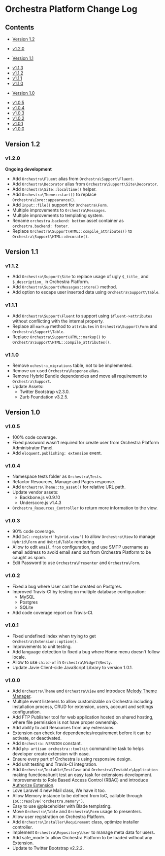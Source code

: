 # Orchestra Platform Change Log

## Contents

* [Version 1.2](#v1.2)
 - [v1.2.0](#v1.2.0)
* [Version 1.1](#v1.1)
 - [v1.1.3](#v1.1.3)
 - [v1.1.2](#v1.1.2)
 - [v1.1.1](#v1.1.1)
 - [v1.1.0](#v1.1.0)
* [Version 1.0](#v1.0)
 - [v1.0.5](#v1.0.5)
 - [v1.0.4](#v1.0.4)
 - [v1.0.3](#v1.0.3)
 - [v1.0.2](#v1.0.2)
 - [v1.0.1](#v1.0.1)
 - [v1.0.0](#v1.0.0)

<a name="v1.2"></a>
## Version 1.2

<a name="v1.2.0"></a>
### v1.2.0

**Ongoing development**

 * Add `Orchestra\Fluent` alias from `Orchestra\Support\Fluent`.
 * Add `Orchestra\Decorator` alias from `Orchestra\Support\Site\Decorator`.
 * Add `Orchestra\Site::localtime()` helper.
 * Add `Orchestra\Theme::start()` to replace `Orchestra\Core::appearance()`.
 * Add `Input::file()` support for `Orchestra\Form`.
 * Multiple improvements to `Orchestra\Messages`.
 * Multiple improvements to templating system.
 * Rename `orchestra.backend: bottom` asset container as `orchestra.backend: footer`.
 * Replace `Orchestra\Support\HTML::compile_attributes()` to `Orchestra\Support\HTML::decorate()`.

<a name="v1.1"></a>
## Version 1.1

<a name="v1.1.2"></a>
### v1.1.2

* Add `Orchestra\Support\Site` to replace usage of ugly `$_title_` and `$_description_` in Orchestra Platform.
* Add `Orchestra\Support\Messages::store()` method.
* Add option to escape user inserted data using `Orchestra\Support\Table`.

<a name="v1.1.1"></a>
### v1.1.1

* Add `Orchestra\Support\Fluent` to support using `$fluent->attributes` without conflicting with the internal property.
* Replace all `markup` method to `attributes` in `Orchestra\Support\Form` and `Orchestra\Support\Table`.
* Replace `Orchestra\Support\HTML::markup()` to `Orchestra\Support\HTML::compile_attributes()`.

<a name="v1.1.0"></a>
### v1.1.0

* Remove `ochestra_migrations` table, not to be implemented.
* Remove un-used `Orchestra\Response` alias.
* Remove Hybrid Bundle dependencies and move all requirement to `Orchestra\Support`.
* Update Assets:
  - Twitter Bootstrap v2.3.0.
  - Zurb Foundation v3.2.5.

<a name="v1.0"></a>
## Version 1.0

<a name="v1.0.5"></a>
### v1.0.5

* 100% code coverage.
* Fixed password wasn't required for create user from Orchestra Platform Administrator Panel.
* Add `eloquent.publishing: extension` event.

<a name="v1.0.4"></a>
### v1.0.4

* Namespace tests folder as `Orchestra\Tests`.
* Refactor Resources, Manage and Pages response.
* Add `Orchestra\Theme::to_asset()` for relative URL path.
* Update vendor assets:
  - Backbone.js v0.9.10
  - Underscore.js v1.4.3
* `Orchestra_Resources_Controller` to return more information to the view.

<a name="v1.0.3"></a>
### v1.0.3

* 90% code coverage.
* Add `IoC::register('hybrid.view')` to allow `Orchestra\View` to manage `Hybrid\Form` and `Hybrid\Table` rendering.
* Allow to edit `email.from` configuration, and use SMTP username as email address to avoid email send out from Orchestra Platform to be caught as spam.
* Edit Password to use `Orchestra\Presenter` and `Orchestra\Form`.

<a name="v1.0.2"></a>
### v1.0.2

* Fixed a bug where User can't be created on Postgres.
* Improved Travis-CI by testing on multiple database configuration:
  - MySQL
  - Postgres
  - SQLite
* Add code coverage report on Travis-CI.

<a name="v1.0.1"></a>
### v1.0.1

* Fixed undefined index when trying to get `Orchestra\Extension::option()`.
* Improvements to unit testing.
* Add language detection to fixed a bug where Home menu doesn't follow locale.
* Allow to use `child-of` in `Orchestra\Widget\Nesty`.
* Update Javie Client-side JavaScript Library to version 1.0.1.

<a name="v1.0.0"></a>
### v1.0.0

* Add `Orchestra\Theme` and `Orchestra\View` and introduce [Melody Theme Manager](http://bundles.laravel.com/bundle/melody).
* Multiple event listeners to allow customizable on Orchestra including: installation process, CRUD for extension, users, account and settings configuration.
* Add FTP Publisher tool for web application hosted on shared hosting, where file permission is not have proper ownership.
* Add ability to add Resources from any extensions.
* Extension can check for dependencies/requirement before it can be activate, or deactivated.
* Add `Orchestra::VERSION` constant.
* Add `php artisan orchestra::toolkit` commandline task to helps developer create extension with ease.
* Ensure every part of Orchestra is using responsive design.
* Add unit testing and Travis-CI integration.
* Add `Orchestra\Testable\TestCase` and `Orchestra\Testable\Application` making functional/unit test an easy task for extensions development.
* Improvements to Role Based Access Control (RBAC) and introduce [Authorize Extension](http://bundles.laravel.com/bundle/authorize).
* Love Laravel 4 new Mail class, We have it too.
* Allow Memory instance to be defined from IoC, callable through `IoC::resolve('orchestra.memory')`.
* Easy to use @placeholder with Blade templating.
* Move `Orchestra\Table` and `Orchestra\Form` usage to presenters.
* Allow user registration on Orchestra Platform.
* Add `Orchestra\Installer\Requirement` class, optimize installer controller.
* Implement `Orchestra\Repository\User` to manage meta data for users.
* Add safe_mode to allow Orchestra Platform to be loaded without any Extension.
* Update to Twitter Bootstrap v2.2.2.